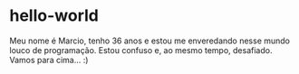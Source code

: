 # hello-world

Meu nome é Marcio, tenho 36 anos e estou me enveredando nesse mundo louco de programação. Estou confuso e, ao mesmo tempo, desafiado. Vamos para cima... :) 
